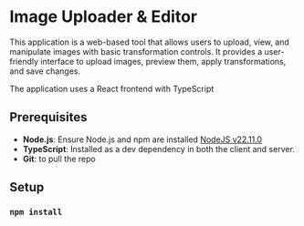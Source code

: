 # Image Uploader & Editor

This application is a web-based tool that allows users to upload, view, and manipulate images with basic transformation
controls. It provides a user-friendly interface to upload images, preview them, apply transformations, and save changes.

The application uses a React frontend with TypeScript

## Prerequisites

- **Node.js**: Ensure Node.js and npm are installed [NodeJS v22.11.0](https://nodejs.org/en/blog/release/v22.11.0)
- **TypeScript**: Installed as a dev dependency in both the client and server.
- **Git**: to pull the repo


## Setup

### `npm install`